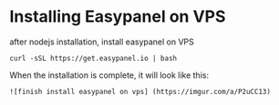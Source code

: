 # Installing Easypanel on VPS
after nodejs installation, install easypanel on VPS
```
curl -sSL https://get.easypanel.io | bash
```

When the installation is complete, it will look like this:
```
![finish install easypanel on vps] (https://imgur.com/a/P2uCC13)
```
